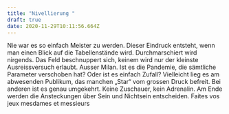 ```yaml
---
title: "Nivellierung "
draft: true
date: 2020-11-29T10:11:56.664Z
---
```

Nie war es so einfach Meister zu werden. Dieser Eindruck entsteht, wenn man einen Blick auf die Tabellenstände wird. Durchmarschiert wird nirgends. Das Feld beschnuppert sich, keinem wird nur der kleinste Ausreissversuch erlaubt. Ausser Milan. Ist es  die Pandemie, die sämtliche Parameter verschoben hat? Oder ist es einfach Zufall? Vielleicht lieg es am abwesenden Publikum, das manchen „Star“ vom grossen Druck befreit. Bei anderen ist es genau umgekehrt. Keine Zuschauer, kein Adrenalin. Am Ende werden die Ansteckungen  über Sein und Nichtsein entscheiden. Faites vos jeux mesdames et messieurs